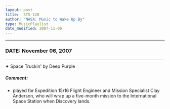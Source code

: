 ```yaml
---
layout: post
title:  STS-120
author: "NASA: Music to Wake Up By"
type: MusicPlaylist
date_modified: 2007-11-06
---
```


----
### DATE: November 06, 2007
----
✦ Space Truckin' by Deep Purple

##### Comment:
* played for Expedition 15/16 Flight Engineer and Mission Specialist Clay Anderson, who will wrap up a five-month mission to the International Space Station when Discovery lands.
